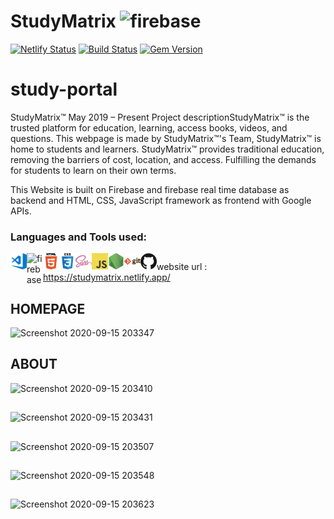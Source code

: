# StudyMatrix <img alt="firebase" width="26px" src="https://user-images.githubusercontent.com/40804626/101893201-7490a080-3bca-11eb-8ef7-844284a69801.png" />
[![Netlify Status](https://api.netlify.com/api/v1/badges/b7d6a434-0c42-49bf-820c-89d3ee2f09ac/deploy-status)](https://app.netlify.com/sites/studymatrix/deploys) [![Build Status](https://travis-ci.org/pages-themes/minimal.svg?branch=master)](https://travis-ci.org/pages-themes/minimal) [![Gem Version](https://badge.fury.io/rb/jekyll-theme-minimal.svg)](https://badge.fury.io/rb/jekyll-theme-minimal)

# study-portal
StudyMatrix™ May 2019 – Present  Project descriptionStudyMatrix™ is the trusted platform for education, learning, access books, videos, and questions. This webpage is made by StudyMatrix™'s Team, StudyMatrix™ is home to students and learners. StudyMatrix™ provides traditional education, removing the barriers of cost, location, and access. Fulfilling the demands for students to learn on their own terms.

This Website is built on Firebase and firebase real time database as backend and HTML, CSS, JavaScript framework as frontend with Google APIs.

### Languages and Tools used:

<img align="left" alt="Visual Studio Code" width="26px" src="https://raw.githubusercontent.com/github/explore/80688e429a7d4ef2fca1e82350fe8e3517d3494d/topics/visual-studio-code/visual-studio-code.png" />
<img align="left" alt="firebase" width="26px" src="https://user-images.githubusercontent.com/40804626/101894065-9e969280-3bcb-11eb-8a87-e3a9b259e552.png" />
<img align="left" alt="HTML5" width="26px" src="https://raw.githubusercontent.com/github/explore/80688e429a7d4ef2fca1e82350fe8e3517d3494d/topics/html/html.png" />
<img align="left" alt="CSS3" width="26px" src="https://raw.githubusercontent.com/github/explore/80688e429a7d4ef2fca1e82350fe8e3517d3494d/topics/css/css.png" />
<img align="left" alt="Sass" width="26px" src="https://raw.githubusercontent.com/github/explore/80688e429a7d4ef2fca1e82350fe8e3517d3494d/topics/sass/sass.png" />
<img align="left" alt="JavaScript" width="26px" src="https://raw.githubusercontent.com/github/explore/80688e429a7d4ef2fca1e82350fe8e3517d3494d/topics/javascript/javascript.png" />
<img align="left" alt="Node.js" width="26px" src="https://raw.githubusercontent.com/github/explore/80688e429a7d4ef2fca1e82350fe8e3517d3494d/topics/nodejs/nodejs.png" />
<img align="left" alt="Git" width="26px" src="https://raw.githubusercontent.com/github/explore/80688e429a7d4ef2fca1e82350fe8e3517d3494d/topics/git/git.png" />
<img align="left" alt="GitHub" width="26px" src="https://raw.githubusercontent.com/github/explore/78df643247d429f6cc873026c0622819ad797942/topics/github/github.png" />

##
website url : https://studymatrix.netlify.app/

## HOMEPAGE

![Screenshot 2020-09-15 203347](https://user-images.githubusercontent.com/40804626/101892022-d94afb80-3bc8-11eb-8569-7a42d1d142e8.png)

## ABOUT

![Screenshot 2020-09-15 203410](https://user-images.githubusercontent.com/40804626/101892085-f253ac80-3bc8-11eb-92c3-86c9b88607f6.png)

##
![Screenshot 2020-09-15 203431](https://user-images.githubusercontent.com/40804626/101892213-1e6f2d80-3bc9-11eb-9812-ad8c39e771ab.png)

##
![Screenshot 2020-09-15 203507](https://user-images.githubusercontent.com/40804626/101892264-2cbd4980-3bc9-11eb-9be4-84d89699643e.png)

##
![Screenshot 2020-09-15 203548](https://user-images.githubusercontent.com/40804626/101892304-3941a200-3bc9-11eb-9de8-2a6c28623ee7.png)

## 
![Screenshot 2020-09-15 203623](https://user-images.githubusercontent.com/40804626/101892369-4e1e3580-3bc9-11eb-9902-29566ebf3865.png)

